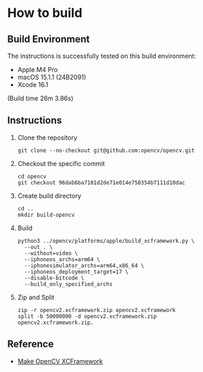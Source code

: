 # How to build

## Build Environment

The instructions is successfully tested on this build environment:

* Apple M4 Pro
* macOS 15.1.1 (24B2091)
* Xcode 16.1

(Build time 26m 3.86s)

## Instructions

1. Clone the repository

   ```console
   git clone --no-checkout git@github.com:opencv/opencv.git
   ```

2. Checkout the specific commit

   ```console
   cd opencv
   git checkout 96dab6ba7181d2de71e014e750354b7111d10dac
   ```

3. Create build directory

   ```console
   cd ..
   mkdir build-opencv
   ```

4. Build

   ```console
   python3 ../opencv/platforms/apple/build_xcframework.py \
     --out . \
     --without=video \
     --iphoneos_archs=arm64 \
     --iphonesimulator_archs=arm64,x86_64 \
     --iphoneos_deployment_target=17 \
     --disable-bitcode \
     --build_only_specified_archs
   ```

5. Zip and Split

   ```console
   zip -r opencv2.xcframework.zip opencv2.xcframework
   split -b 50000000 -d opencv2.xcframework.zip opencv2.xcframework.zip.
   ```

## Reference

* [Make OpenCV XCFramework](https://gist.github.com/humblehacker/6a2e38072b0e237de20ba6d1f2efc80f)
